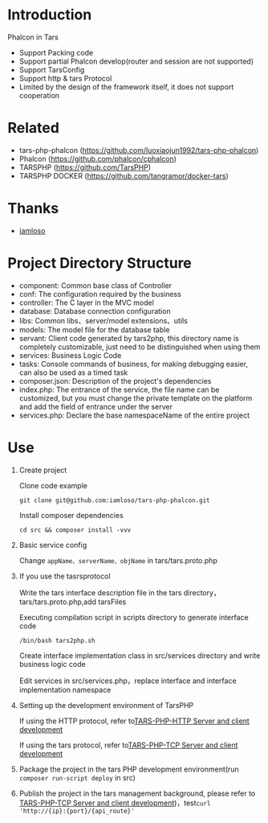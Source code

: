 # Introduction
Phalcon in Tars
* Support Packing code
* Support partial Phalcon develop(router and session are not supported)
* Support TarsConfig
* Support http & tars Protocol
* Limited by the design of the framework itself, it does not support cooperation

# Related
* tars-php-phalcon (https://github.com/luoxiaojun1992/tars-php-phalcon)
* Phalcon (https://github.com/phalcon/cphalcon)
* TARSPHP (https://github.com/TarsPHP)
* TARSPHP DOCKER (https://github.com/tangramor/docker-tars)

# Thanks
* [iamloso](https://github.com/iamloso)

# Project Directory Structure
- component: Common base class of Controller
- conf: The configuration required by the business
- controller: The C layer in the MVC model
- database: Database connection configuration
- libs: Common libs、server/model extensions、utils 
- models: The model file for the database table
- servant: Client code generated by tars2php, this directory name is completely customizable, just need to be distinguished when using them
- services: Business Logic Code
- tasks:  Console commands of business, for making debugging easier, can also be used as a timed task
- composer.json: Description of the project's dependencies
- index.php: The entrance of the service, the file name can be customized, but you must change the private template on the platform and add the field of entrance under the server
- services.php: Declare the base namespaceName of the entire project

# Use
1. Create project

   Clone code example

   ```shell
   git clone git@github.com:iamloso/tars-php-phalcon.git
   ```

   Install composer dependencies

   ```shell
   cd src && composer install -vvv
   ```

2. Basic service config

   Change `appName、serverName、objName` in tars/tars.proto.php

3. If you use the tasrsprotocol

   Write the tars interface description file in the tars directory，tars/tars.proto.php,add tarsFiles

   Executing compilation script in scripts directory to generate interface code

   ```shell
   /bin/bash tars2php.sh
   ```

   Create interface implementation class in src/services directory and write business logic code

   Edit services in src/services.php，replace interface and interface implementation namespace

4. Setting up the development environment of TarsPHP

   If using the HTTP protocol, refer to[TARS-PHP-HTTP Server and client development](https://tangramor.gitlab.io/tars-docker-guide/3.TARS-PHP-HTTP%E6%9C%8D%E5%8A%A1%E7%AB%AF%E4%B8%8E%E5%AE%A2%E6%88%B7%E7%AB%AF%E5%BC%80%E5%8F%91/)

   If using the tars protocol, refer to[TARS-PHP-TCP Server and client development](https://tangramor.gitlab.io/tars-docker-guide/2.TARS-PHP-TCP%E6%9C%8D%E5%8A%A1%E7%AB%AF%E4%B8%8E%E5%AE%A2%E6%88%B7%E7%AB%AF%E5%BC%80%E5%8F%91/)

5. Package the project in the tars PHP development environment(run ```composer run-script deploy``` in src)

6. Publish the project in the tars management background, please refer to [TARS-PHP-TCP Server and client development](https://tangramor.gitlab.io/tars-docker-guide/2.TARS-PHP-TCP%E6%9C%8D%E5%8A%A1%E7%AB%AF%E4%B8%8E%E5%AE%A2%E6%88%B7%E7%AB%AF%E5%BC%80%E5%8F%91/))，test```curl 'http://{ip}:{port}/{api_route}'```
